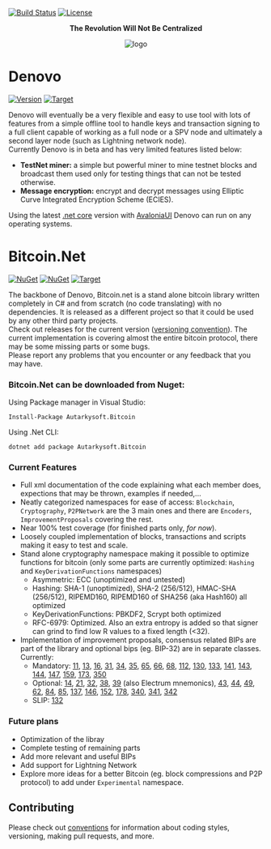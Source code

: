 [![Build Status](https://travis-ci.org/Autarkysoft/Denovo.svg?branch=master)](https://travis-ci.org/Autarkysoft/Denovo)
[![License](https://img.shields.io/badge/license-MIT-blue.svg)](https://github.com/Autarkysoft/Denovo/blob/master/License)  

<p align="center">
    <b>The Revolution Will Not Be Centralized</b>
</p>
<p align="center">
    <img src="../master/PackageIcon.png" alt="logo"/>
</p>

# Denovo
[![Version](https://img.shields.io/badge/dynamic/xml?color=orange&label=version&query=%2F%2FAssemblyVersion%5B1%5D&url=https%3A%2F%2Fgithub.com%2FAutarkysoft%2FDenovo%2Fraw%2Fmaster%2FSrc%2FDenovo%2FDenovo.csproj&style=for-the-badge)](https://github.com/Autarkysoft/Denovo/blob/master/Src/Autarkysoft.Bitcoin/Autarkysoft.Bitcoin.csproj)
[![Target](https://img.shields.io/badge/dynamic/xml?color=%23512bd4&label=target&query=%2F%2FTargetFramework%5B1%5D&url=https%3A%2F%2Fgithub.com%2FAutarkysoft%2FDenovo%2Fraw%2Fmaster%2FSrc%2FDenovo%2FDenovo.csproj&logo=.net&style=for-the-badge)](https://github.com/Autarkysoft/Denovo/blob/master/Src/Autarkysoft.Bitcoin/Autarkysoft.Bitcoin.csproj) 

Denovo will eventually be a very flexible and easy to use tool with lots of features from a simple offline tool to handle keys and transaction signing to a full client
capable of working as a full node or a SPV node and ultimately a second layer node (such as Lightning network node).  
Currently Denovo is in beta and has very limited features listed below:  
* **TestNet miner:** a simple but powerful miner to mine testnet blocks and broadcast them used only for testing things that can not
be tested otherwise.  
* **Message encryption:** encrypt and decrypt messages using Elliptic Curve Integrated Encryption Scheme (ECIES).  

Using the latest [.net core](https://github.com/dotnet/core) version with [AvaloniaUI](https://github.com/AvaloniaUI/Avalonia)
Denovo can run on any operating systems.  

# Bitcoin.Net
[![NuGet](https://img.shields.io/nuget/v/Autarkysoft.Bitcoin?style=for-the-badge)](https://www.nuget.org/packages/Autarkysoft.Bitcoin)
[![NuGet](https://img.shields.io/nuget/dt/Autarkysoft.Bitcoin?style=for-the-badge)](https://www.nuget.org/packages/Autarkysoft.Bitcoin)
[![Target](https://img.shields.io/badge/dynamic/xml?color=%23512bd4&label=target&query=%2F%2FTargetFramework%5B1%5D&url=https%3A%2F%2Fraw.githubusercontent.com%2FAutarkysoft%2FDenovo%2Fmaster%2FSrc%2FAutarkysoft.Bitcoin%2FAutarkysoft.Bitcoin.csproj&logo=.net&style=for-the-badge)](https://github.com/Autarkysoft/Denovo/blob/master/Src/Autarkysoft.Bitcoin/Autarkysoft.Bitcoin.csproj)

The backbone of Denovo, Bitcoin.net is a stand alone bitcoin library written completely in C# and from scratch (no code translating)
with no dependencies. 
It is released as a different project so that it could be used by any other third party projects.  
Check out releases for the current version ([versioning convention](https://github.com/Autarkysoft/Conventions/blob/master/Versioning.md)).
The current implementation is covering almost the entire bitcoin protocol, there may be some missing parts or some bugs.  
Please report any problems that you encounter or any feedback that you may have.    

### Bitcoin.Net can be downloaded from Nuget:  
Using Package manager in Visual Studio:  

    Install-Package Autarkysoft.Bitcoin
    
Using .Net CLI:  

    dotnet add package Autarkysoft.Bitcoin

### Current Features
* Full xml documentation of the code explaining what each member does, expections that may be thrown, examples if needed,...
* Neatly categorized namespaces for ease of access: `Blockchain`, `Cryptography`, `P2PNetwork` are the 3 main ones and there are
`Encoders`, `ImprovementProposals` covering the rest.
* Near 100% test coverage (for finished parts only, _for now_).
* Loosely coupled implementation of blocks, transactions and scripts making it easy to test and scale.
* Stand alone cryptography namespace making it possible to optimize functions for bitcoin 
(only some parts are currently optimized: `Hashing` and `KeyDerivationFunctions` namespaces)
  * Asymmetric: ECC (unoptimized and untested)
  * Hashing: SHA-1 (unoptimized), SHA-2 (256/512), HMAC-SHA (256/512), RIPEMD160, RIPEMD160 of SHA256 (aka Hash160) all optimized
  * KeyDerivationFunctions: PBKDF2, Scrypt both optimized
  * RFC-6979: Optimized. Also an extra entropy is added so that signer can grind to find low R values to a fixed length (<32).
* Implementation of improvement proposals, consensus related BIPs are part of the library and optional bips (eg. BIP-32)
are in separate classes. Currently:
  * Mandatory: [11](https://github.com/bitcoin/bips/blob/master/bip-0011.mediawiki "M-of-N Standard Transactions"), 
  [13](https://github.com/bitcoin/bips/blob/master/bip-0013.mediawiki "Address Format for pay-to-script-hash"), 
  [16](https://github.com/bitcoin/bips/blob/master/bip-0016.mediawiki "Pay to Script Hash"), 
  [31](https://github.com/bitcoin/bips/blob/master/bip-0031.mediawiki "Pong message"), 
  [34](https://github.com/bitcoin/bips/blob/master/bip-0034.mediawiki "Block v2, Height in Coinbase"), 
  [35](https://github.com/bitcoin/bips/blob/master/bip-0035.mediawiki "Mempool message"), 
  [65](https://github.com/bitcoin/bips/blob/master/bip-0065.mediawiki "OP_CheckLocktimeVerify"), 
  [66](https://github.com/bitcoin/bips/blob/master/bip-0066.mediawiki "Strict DER signatures"), 
  [68](https://github.com/bitcoin/bips/blob/master/bip-0068.mediawiki "Relative lock-time using consensus-enforced sequence numbers"), 
  [112](https://github.com/bitcoin/bips/blob/master/bip-0112.mediawiki "OP_CheckSequenceVerify"), 
  [130](https://github.com/bitcoin/bips/blob/master/bip-0130.mediawiki "Sendheaders message"), 
  [133](https://github.com/bitcoin/bips/blob/master/bip-0133.mediawiki "Feefilter message"), 
  [141](https://github.com/bitcoin/bips/blob/master/bip-0141.mediawiki "Segregated Witness (Consensus layer)"), 
  [143](https://github.com/bitcoin/bips/blob/master/bip-0143.mediawiki "Transaction Signature Verification for Version 0 Witness Program"), 
  [144](https://github.com/bitcoin/bips/blob/master/bip-0144.mediawiki "Segregated Witness (Peer Services)"), 
  [147](https://github.com/bitcoin/bips/blob/master/bip-0147.mediawiki "Dealing with dummy stack element malleability"), 
  [159](https://github.com/bitcoin/bips/blob/master/bip-0159.mediawiki "NODE_NETWORK_LIMITED service bit"), 
  [173](https://github.com/bitcoin/bips/blob/master/bip-0173.mediawiki "Base32 address format for native v0-16 witness outputs"), 
  [350](https://github.com/bitcoin/bips/blob/master/bip-0350.mediawiki "Bech32m format for v1+ witness addresses")
  * Optional: [14](https://github.com/bitcoin/bips/blob/master/bip-0014.mediawiki "Protocol Version and User Agent"),
  [21](https://github.com/bitcoin/bips/blob/master/bip-0021.mediawiki "URI Scheme"),
  [32](https://github.com/bitcoin/bips/blob/master/bip-0032.mediawiki "Hierarchical Deterministic Wallets"),
  [38](https://github.com/bitcoin/bips/blob/master/bip-0038.mediawiki "Passphrase-protected private key"),
  [39](https://github.com/bitcoin/bips/blob/master/bip-0039.mediawiki "Mnemonic code for generating deterministic keys") (also Electrum mnemonics),
  [43](https://github.com/bitcoin/bips/blob/master/bip-0043.mediawiki "Purpose Field for Deterministic Wallets"),
  [44](https://github.com/bitcoin/bips/blob/master/bip-0044.mediawiki "Multi-Account Hierarchy for Deterministic Wallets"),
  [49](https://github.com/bitcoin/bips/blob/master/bip-0049.mediawiki "Derivation scheme for P2WPKH-nested-in-P2SH based accounts"),
  [62](https://github.com/bitcoin/bips/blob/master/bip-0062.mediawiki "Dealing with malleability"),
  [84](https://github.com/bitcoin/bips/blob/master/bip-0084.mediawiki "Derivation scheme for P2WPKH based accounts"),
  [85](https://github.com/bitcoin/bips/blob/master/bip-0085.mediawiki "Deterministic Entropy From BIP32 Keychains"),
  [137](https://github.com/bitcoin/bips/blob/master/bip-0137.mediawiki "Signatures of Messages using Private Keys"),
  [146](https://github.com/bitcoin/bips/blob/master/bip-0146.mediawiki "Dealing with signature encoding malleability"),
  [152](https://github.com/bitcoin/bips/blob/master/bip-0152.mediawiki "Compact Block Relay"),
  [178](https://github.com/bitcoin/bips/blob/master/bip-0178.mediawiki "Version Extended WIF"),
  [340](https://github.com/bitcoin/bips/blob/master/bip-0340.mediawiki "Schnorr Signatures for secp256k1"),
  [341](https://github.com/bitcoin/bips/blob/master/bip-0341.mediawiki "Taproot: SegWit version 1 spending rules"),
  [342](https://github.com/bitcoin/bips/blob/master/bip-0342.mediawiki "Validation of Taproot Scripts")
  * SLIP: [132](https://github.com/satoshilabs/slips/blob/master/slip-0132.md "Registered HD version bytes for BIP-0032")

### Future plans
* Optimization of the libray
* Complete testing of remaining parts
* Add more relevant and useful BIPs
* Add support for Lightning Network
* Explore more ideas for a better Bitcoin (eg. block compressions and P2P protocol) to add under `Experimental` namespace.

## Contributing
Please check out [conventions](https://github.com/Autarkysoft/Conventions) for information about coding styles, versioning, 
making pull requests, and more.
